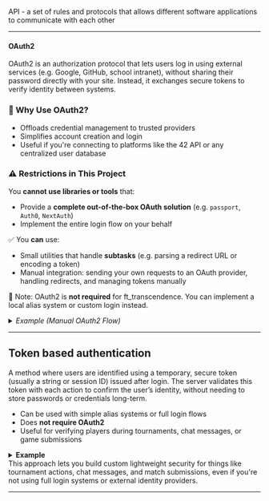 API - a set of rules and protocols that allows different software applications to communicate with each other

---
#### OAuth2

OAuth2 is an authorization protocol that lets users log in using external services (e.g. Google, GitHub, school intranet), without sharing their password directly with your site. Instead, it exchanges secure tokens to verify identity between systems.

### 🔐 Why Use OAuth2?
- Offloads credential management to trusted providers
- Simplifies account creation and login
- Useful if you're connecting to platforms like the 42 API or any centralized user database

### ⚠️ Restrictions in This Project

You **cannot use libraries or tools** that:
- Provide a **complete out-of-the-box OAuth solution** (e.g. `passport`, `Auth0`, `NextAuth`)
- Implement the entire login flow on your behalf

✅ You **can** use:
- Small utilities that handle **subtasks** (e.g. parsing a redirect URL or encoding a token)
- Manual integration: sending your own requests to an OAuth provider, handling redirects, and managing tokens manually

🧠 Note: OAuth2 is **not required** for ft_transcendence. You can implement a local alias system or custom login instead.

<details>
<summary><em>Example (Manual OAuth2 Flow)</em></summary>

Let’s say your team chooses to use the 42 API for user login. Here’s how you could approach it **without violating constraints**:

1. **Redirect user to 42’s login URL** with proper client ID and scopes  
   → You can hardcode or generate this manually

2. **User logs in**, and 42 redirects back to your site with an authorization code  
   → You capture this code in your frontend or backend

3. **Exchange the code for a token** using a POST request from your server  
   → Manual `curl` or native PHP logic — no external library needed

4. **Store the token** securely (server-side or in a cookie)  
   → Use it to authenticate the user across the session

This way, you’re respecting the rule: **you’re not importing a full OAuth module**, you’re stitching the flow together piece by piece.

</details>

---


## Token based authentication

A method where users are identified using a temporary, secure token (usually a string or session ID) issued after login. The server validates this token with each action to confirm the user’s identity, without needing to store passwords or credentials long-term.

- Can be used with simple alias systems or full login flows
- Does **not require OAuth2**
- Useful for verifying players during tournaments, chat messages, or game submissions

<details>
<summary><strong>Example</strong></summary>

> Think of how you created a session in **webserv**: after a user logged in, you might have stored a session ID in a cookie or header. Each subsequent request checked that ID to confirm the user was valid — *that's token-based authentication.*
>
> Similarly, in **ft_irc**, each client had to introduce itself (e.g. with a nickname) before sending commands. While it wasn't technically a "token," the concept is similar: assign an identity, and validate it before letting the user interact.
>
</details>
This approach lets you build custom lightweight security for things like tournament actions, chat messages, and match submissions, even if you're not using full login systems or external identity providers.

---
